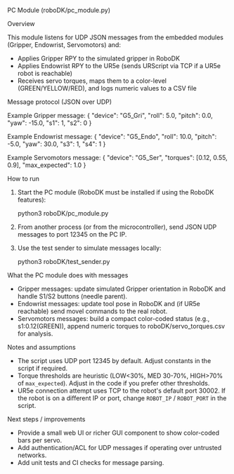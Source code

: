 PC Module (roboDK/pc_module.py)

Overview

This module listens for UDP JSON messages from the embedded modules (Gripper, Endowrist, Servomotors) and:
- Applies Gripper RPY to the simulated gripper in RoboDK
- Applies Endowrist RPY to the UR5e (sends URScript via TCP if a UR5e robot is reachable)
- Receives servo torques, maps them to a color-level (GREEN/YELLOW/RED), and logs numeric values to a CSV file

Message protocol (JSON over UDP)

Example Gripper message:
{
  "device": "G5_Gri",
  "roll": 5.0,
  "pitch": 0.0,
  "yaw": -15.0,
  "s1": 1,
  "s2": 0
}

Example Endowrist message:
{
  "device": "G5_Endo",
  "roll": 10.0,
  "pitch": -5.0,
  "yaw": 30.0,
  "s3": 1,
  "s4": 1
}

Example Servomotors message:
{
  "device": "G5_Ser",
  "torques": [0.12, 0.55, 0.9],
  "max_expected": 1.0
}

How to run

1. Start the PC module (RoboDK must be installed if using the RoboDK features):

   python3 roboDK/pc_module.py

2. From another process (or from the microcontroller), send JSON UDP messages to port 12345 on the PC IP.

3. Use the test sender to simulate messages locally:

   python3 roboDK/test_sender.py

What the PC module does with messages

- Gripper messages: update simulated Gripper orientation in RoboDK and handle S1/S2 buttons (needle parent).
- Endowrist messages: update tool pose in RoboDK and (if UR5e reachable) send movel commands to the real robot.
- Servomotors messages: build a compact color-coded status (e.g., s1:0.12(GREEN)), append numeric torques to roboDK/servo_torques.csv for analysis.

Notes and assumptions

- The script uses UDP port 12345 by default. Adjust constants in the script if required.
- Torque thresholds are heuristic (LOW<30%, MED 30-70%, HIGH>70% of `max_expected`). Adjust in the code if you prefer other thresholds.
- UR5e connection attempt uses TCP to the robot's default port 30002. If the robot is on a different IP or port, change `ROBOT_IP` / `ROBOT_PORT` in the script.

Next steps / improvements

- Provide a small web UI or richer GUI component to show color-coded bars per servo.
- Add authentication/ACL for UDP messages if operating over untrusted networks.
- Add unit tests and CI checks for message parsing.

